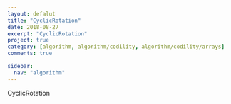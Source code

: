 ```yaml
---
layout: defalut
title: "CyclicRotation"
date: 2018-08-27
excerpt: "CyclicRotation"
project: true
category: [algorithm, algorithm/codility, algorithm/codility/arrays]
comments: true

sidebar:
  nav: "algorithm"
---
```


CyclicRotation